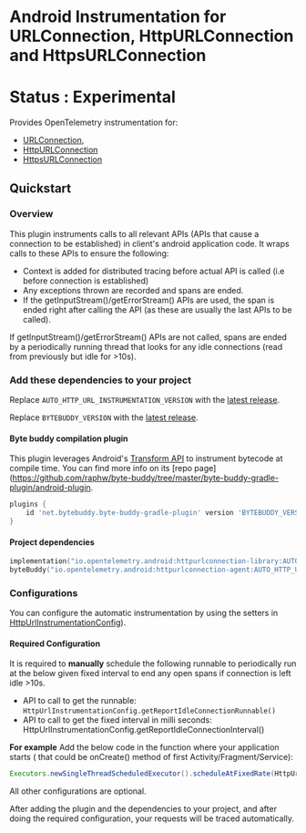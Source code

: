 # Android Instrumentation for URLConnection, HttpURLConnection and HttpsURLConnection

# Status : Experimental

Provides OpenTelemetry instrumentation for:
- [URLConnection](https://developer.android.com/reference/java/net/URLConnection),
- [HttpURLConnection](https://developer.android.com/reference/java/net/HttpURLConnection)
- [HttpsURLConnection](https://developer.android.com/reference/javax/net/ssl/HttpsURLConnection)

## Quickstart

### Overview

This plugin instruments calls to all relevant APIs (APIs that cause a connection to be established) in client's android application code. It wraps calls to these APIs to ensure the following:
- Context is added for distributed tracing before actual API is called (i.e before connection is established)
- Any exceptions thrown are recorded and spans are ended.
- If the getInputStream()/getErrorStream() APIs are used, the span is ended right after calling the API (as these are usually the last APIs to be called).

If getInputStream()/getErrorStream() APIs are not called, spans are ended by a periodically running thread that looks for any idle connections (read from previously but idle for >10s).

### Add these dependencies to your project

Replace `AUTO_HTTP_URL_INSTRUMENTATION_VERSION` with the [latest release](https://central.sonatype.com/search?q=g%3Aio.opentelemetry.android++a%3Ahttpurlconnection-library&smo=true).

Replace `BYTEBUDDY_VERSION` with the [latest release](https://search.maven.org/search?q=g:net.bytebuddy%20AND%20a:byte-buddy).

#### Byte buddy compilation plugin

This plugin leverages Android's [Transform API](https://developer.android.com/reference/tools/gradle-api/current/com/android/build/api/variant/ScopedArtifactsOperation#toTransform(com.android.build.api.artifact.ScopedArtifact,kotlin.Function1,kotlin.Function1,kotlin.Function1)) to instrument bytecode at compile time. You can find more info on its [repo page](https://github.com/raphw/byte-buddy/tree/master/byte-buddy-gradle-plugin/android-plugin.

```groovy
plugins {
    id 'net.bytebuddy.byte-buddy-gradle-plugin' version 'BYTEBUDDY_VERSION'
}
```

#### Project dependencies

```kotlin
implementation("io.opentelemetry.android:httpurlconnection-library:AUTO_HTTP_URL_INSTRUMENTATION_VERSION")
byteBuddy("io.opentelemetry.android:httpurlconnection-agent:AUTO_HTTP_URL_INSTRUMENTATION_VERSION")
```

### Configurations
You can configure the automatic instrumentation by using the setters in [HttpUrlInstrumentationConfig](library/src/main/java/io/opentelemetry/instrumentation/library/httpurlconnection/HttpUrlInstrumentationConfig.java)).

#### Required Configuration
It is required to **manually** schedule the following runnable to periodically run at the below given fixed interval to end any open spans if connection is left idle >10s.
- API to call to get the runnable: `HttpUrlInstrumentationConfig.getReportIdleConnectionRunnable()`
- API to call to get the fixed interval in milli seconds: HttpUrlInstrumentationConfig.getReportIdleConnectionInterval()

**For example**
Add the below code in the function where your application starts ( that could be onCreate() method of first Activity/Fragment/Service):
```Java
Executors.newSingleThreadScheduledExecutor().scheduleAtFixedRate(HttpUrlInstrumentationConfig.getReportIdleConnectionRunnable(), 0, HttpUrlInstrumentationConfig.getReportIdleConnectionInterval(), TimeUnit.MILLISECONDS);
```

All other configurations are optional.

After adding the plugin and the dependencies to your project, and after doing the required configuration, your requests will be traced automatically.
